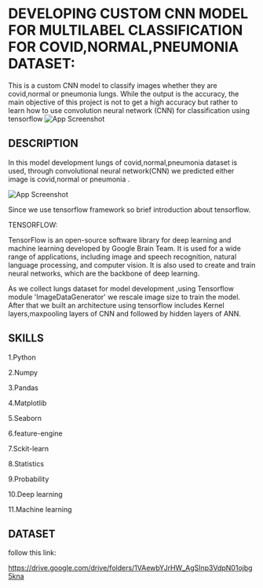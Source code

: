 # DEVELOPING CUSTOM CNN MODEL FOR MULTILABEL CLASSIFICATION FOR COVID,NORMAL,PNEUMONIA DATASET:
This is a custom CNN model to classify images whether they are covid,normal or pneumonia lungs. While the output is the accuracy, the main objective of this project is not to get a high accuracy but rather to learn how to use convolution neural network (CNN) for classification using tensorflow
![App Screenshot](https://pub.mdpi-res.com/biomedinformatics/biomedinformatics-02-00043/article_deploy/html/images/biomedinformatics-02-00043-g005.png?1669358226)


## DESCRIPTION

In this model development lungs of covid,normal,pneumonia  dataset is used, through  convolutional neural network(CNN)
we predicted either image is covid,normal or pneumonia .

![App Screenshot](https://www.mdpi.com/diagnostics/diagnostics-10-00417/article_deploy/html/images/diagnostics-10-00417-g001.png)

Since we use tensorflow framework so brief introduction about tensorflow.

TENSORFLOW:

TensorFlow is an open-source software library for deep learning and machine learning developed by Google Brain Team. It is used for a wide range of applications, including image and speech recognition, natural language processing, and computer vision. It is also used to create and train neural networks, which are the backbone of deep learning.


As we collect lungs dataset for model development ,using Tensorflow module 'ImageDataGenerator' we rescale image size to train the model. After that we built an architecture using tensorflow includes Kernel layers,maxpooling layers of CNN and followed by hidden layers of ANN.


 

 





## SKILLS

1.Python

2.Numpy

3.Pandas

4.Matplotlib

5.Seaborn

6.feature-engine

7.Sckit-learn

8.Statistics

9.Probability

10.Deep learning

11.Machine learning
## DATASET

follow this link:

https://drive.google.com/drive/folders/1VAewbYJrHW_AgSInp3VdpN01ojbg5kna
